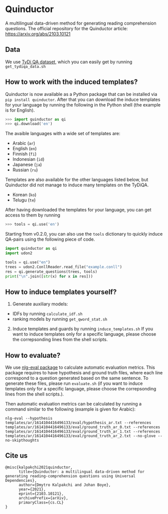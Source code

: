 # Quinductor
A multilingual data-driven method for generating reading comprehension questions. The official repository for the Quinductor article: https://arxiv.org/abs/2103.10121

## Data
We use [TyDi QA dataset](https://github.com/google-research-datasets/tydiqa), which you can easily get by running `get_tydiqa_data.sh`

## How to work with the induced templates?
Quinductor is now available as a Python package that can be installed via `pip install quinductor`. After that you can download the induce templates for your language by running the following in the Python shell (the example is for English).
```python
>>> import quinductor as qi
>>> qi.download('en')
```
The avaible languages with a wide set of templates are:
- Arabic (`ar`)
- English (`en`)
- Finnish (`fi`)
- Indonesian (`id`)
- Japanese (`ja`)
- Russian (`ru`)

Templates are also available for the other languages listed below, but Quinductor did not manage to induce many templates on the TyDiQA.
- Korean (`ko`)
- Telugu (`te`)

After having downloaded the templates for your language, you can get access to them by running
```python
>>> tools = qi.use('en')
```

Starting from v0.2.0, you can also use the `tools` dictionary to quickly induce QA-pairs using the following piece of code.
```python
import quinductor as qi
import udon2

tools = qi.use("en")
trees = udon2.ConllReader.read_file("example.conll")
res = qi.generate_questions(trees, tools)
print("\n".join([str(x) for x in res]))
```

## How to induce templates yourself?
1. Generate auxiliary models:
  - IDFs by running `calculate_idf.sh`
  - ranking models by running `get_qword_stat.sh`
2. Induce templates and guards by running `induce_templates.sh`
If you want to induce templates only for a specific language, please choose the correpsonding lines from the shell scripts.

## How to evaluate?
We use [nlg-eval package](https://github.com/Maluuba/nlg-eval) to calculate automatic evaluation metrics. 
This package requires to have hypothesis and ground truth files, where each line correspond to a question generated based on the same sentence.
To generate these files, please run `evaluate.sh` (if you want to induce templates only for a specific language, please choose the correpsonding lines from the shell scripts.).

Then automatic evaluation metrics can be calculated by running a command similar to the following (example is given for Arabic):

```nlg-eval --hypothesis templates/ar/1614104416496133/eval/hypothesis_ar.txt --references templates/ar/1614104416496133/eval/ground_truth_ar_0.txt --references templates/ar/1614104416496133/eval/ground_truth_ar_1.txt --references templates/ar/1614104416496133/eval/ground_truth_ar_2.txt --no-glove --no-skipthoughts```

## Cite us
```
@misc{kalpakchi2021quinductor,
      title={Quinductor: a multilingual data-driven method for generating reading-comprehension questions using Universal Dependencies}, 
      author={Dmytro Kalpakchi and Johan Boye},
      year={2021},
      eprint={2103.10121},
      archivePrefix={arXiv},
      primaryClass={cs.CL}
}
```
